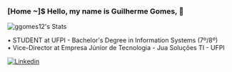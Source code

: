 ### [Home ~]$ Hello, my name is Guilherme Gomes, 🤘

![ggomes12's Stats](https://github-readme-stats.vercel.app/api?username=ggomes12&theme=tokyonight&show_icons=true&hide_border=false&count_private=true)
<!--[![GitHub Streak](https://streak-stats.demolab.com?user=ggomes12&theme=dark&hide_border=true&mode=weekly)](https://git.io/streak-stats)-->


• STUDENT at UFPI - Bachelor's Degree in Information Systems (7º/8º) <br/>
• Vice-Director at Empresa Júnior de Tecnologia - Jua Soluções TI - UFPI <br/>


[![Linkedin](https://img.shields.io/badge/LinkedIn-0077B5?style=for-the-badge&logo=linkedin&logoColor=white)](https://www.linkedin.com/in/guilherme-gomes-1570aa2a1/)
